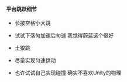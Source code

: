 #### 平台跳跃细节

- 长按空格小大跳



- 试试下落匀加速后匀速 我觉得蔚蓝这个很好



- 土狼跳



- 尽量实现匀速运动



- 也许试试自己实现碰撞 确实不喜欢Unity的物理
